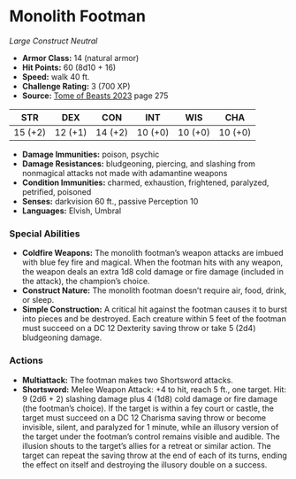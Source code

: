 # Monolith Footman

*Large* *Construct* *Neutral*

- **Armor Class:** 14 (natural armor)
- **Hit Points:** 60 (8d10 + 16)
- **Speed:** walk 40 ft.
- **Challenge Rating:** 3 (700 XP)
- **Source:** [Tome of Beasts 2023](https://koboldpress.com/kpstore/product/tome-of-beasts-1-2023-edition/) page 275

| STR | DEX | CON | INT | WIS | CHA |
| --- | --- | --- | --- | --- | --- |
| 15 (+2) | 12 (+1) | 14 (+2) | 10 (+0) | 10 (+0) | 10 (+0) |

- **Damage Immunities:** poison, psychic
- **Damage Resistances:** bludgeoning, piercing, and slashing from nonmagical attacks not made with adamantine weapons
- **Condition Immunities:** charmed, exhaustion, frightened, paralyzed, petrified, poisoned
- **Senses:** darkvision 60 ft., passive Perception 10
- **Languages:** Elvish, Umbral
### Special Abilities
- **Coldfire Weapons:** The monolith footman’s weapon attacks are imbued with blue fey fire and magical. When the footman hits with any weapon, the weapon deals an extra 1d8 cold damage or fire damage (included in the attack), the champion’s choice.
- **Construct Nature:** The monolith footman doesn’t require air, food, drink, or sleep.
- **Simple Construction:** A critical hit against the footman causes it to burst into pieces and be destroyed. Each creature within 5 feet of the footman must succeed on a DC 12 Dexterity saving throw or take 5 (2d4) bludgeoning damage.
### Actions
- **Multiattack:** The footman makes two Shortsword attacks.
- **Shortsword:** Melee Weapon Attack: +4 to hit, reach 5 ft., one target. Hit: 9 (2d6 + 2) slashing damage plus 4 (1d8) cold damage or fire damage (the footman’s choice). If the target is within a fey court or castle, the target must succeed on a DC 12 Charisma saving throw or become invisible, silent, and paralyzed for 1 minute, while an illusory version of the target under the footman’s control remains visible and audible. The illusion shouts to the target’s allies for a retreat or similar action. The target can repeat the saving throw at the end of each of its turns, ending the effect on itself and destroying the illusory double on a success.
